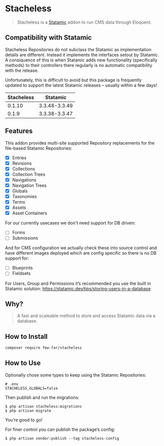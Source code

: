 # Stacheless

> Stacheless is a [Statamic](https://www.statamic.com/) addon to run CMS data through Eloquent.

## Compatibility with Statamic

Stacheless Repositories do not subclass the Statamic as implementation details are different. Instead it implements the interfaces setout by Statamic. A consiquence of this is when Statamic adds new functionality (specifically methods) to their controllers there regularly is no automatic compatibility with the release.

Unfortunately, this is difficult to avoid but this package is frequently updated to support the latest Statamic releases – usually within a few days!

| Stacheless    | Statamic       |
| ------------- | -------------- |
| 0.1.10        | 3.3.48-3.3.49 |
| 0.1.9         | 3.3.38-3.3.47 |

## Features

This addon provides multi-site supported Repository replacements for the file-based Statamic Repositories:

- [x] Entries
- [x] Revisions
- [x] Collections
- [x] Collection Trees
- [x] Navigations
- [x] Navigation Trees
- [X] Globals
- [X] Taxonomies
- [X] Terms
- [X] Assets
- [X] Asset Containers

For our currently usecases we don't need support for DB driven:

- [ ] Forms
- [ ] Submissions

And for CMS configuration we actually check these into source control and have different images deployed which are config specific so there is no DB support for:

- [ ] Blueprints
- [ ] Fieldsets

For Users, Group and Permissions it’s recommended you use the built in Statamic solution: https://statamic.dev/tips/storing-users-in-a-database

## Why?

> A fast and scaleable method to store and access Statamic data via a database.

## How to Install

``` bash
composer require few-far/stacheless
```

## How to Use

Optionally chose some types to keep using the Statamic Repositories:

```
# .env
STACHELESS_GLOBALS=false
```

Then publish and run the migrations:

```
$ php artisan stacheless:migrations
$ php artisan migrate
```

You’re good to go!

For finer control you can publish the package’s config:

```
$ php artisan vendor:publish --tag stacheless-config
```
